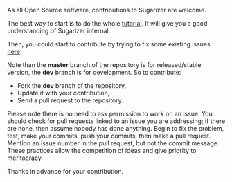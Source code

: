 As all Open Source software, contributions to Sugarizer are welcome.

The best way to start is to do the whole [tutorial](docs/tutorial.md). It will give you a good understanding of Sugarizer internal.

Then, you could start to contribute by trying to fix some existing issues [here](https://github.com/llaske/Sugarizer/issues).

Note than the **master** branch of the repository is for released/stable version, the **dev** branch is for development. So to contribute:

* Fork the **dev** branch of the repository,
* Update it with your contribution,
* Send a pull request to the repository.

Please note there is no need to ask permission to work on an issue. You should check for pull requests linked to an issue you are addressing; if there are none, then assume nobody has done anything. Begin to fix the problem, test, make your commits, push your commits, then make a pull request. Mention an issue number in the pull request, but not the commit message. These practices allow the competition of ideas and give priority to meritocracy.

Thanks in advance for your contribution.
